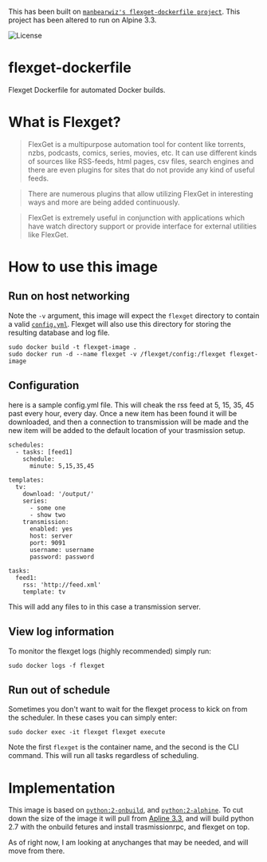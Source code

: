 This has been built on [`manbearwiz's flexget-dockerfile project`](https://github.com/manbearwiz/flexget-dockerfile).  This project has been altered to run on Alpine 3.3.


![License](http://img.shields.io/badge/license-MIT-blue.svg?style=flat-square)
# flexget-dockerfile

Flexget Dockerfile for automated Docker builds.


# What is Flexget?

>FlexGet is a multipurpose automation tool for content like torrents, nzbs, podcasts, comics, series, movies, etc. It can use different kinds of sources like RSS-feeds, html pages, csv files, search engines and there are even plugins for sites that do not provide any kind of useful feeds.

>There are numerous plugins that allow utilizing FlexGet in interesting ways and more are being added continuously.

>FlexGet is extremely useful in conjunction with applications which have watch directory support or provide interface for external utilities like FlexGet.

# How to use this image

## Run on host networking

Note the `-v` argument, this image will expect the `flexget` directory to contain a valid [`config.yml`](http://flexget.com/wiki/Cookbook). Flexget will also use this directory for storing the resulting database and log file. 

```
sudo docker build -t flexget-image .
sudo docker run -d --name flexget -v /flexget/config:/flexget flexget-image
```

## Configuration

here is a sample config.yml file.  This will cheak the rss feed at 5, 15, 35, 45 past every hour, every day. Once a new item has been found it will be downloaded, and then a connection to transmission will be made and the new item will be added to the default location of your trasmission setup.

```
schedules:
  - tasks: [feed1]
    schedule:
      minute: 5,15,35,45

templates:
  tv:
    download: '/output/'
    series:
      - some one
	  - show two
    transmission:
      enabled: yes
      host: server
      port: 9091
      username: username
      password: password

tasks:
  feed1:
    rss: 'http://feed.xml'
    template: tv

```

This will add any files to in this case a transmission server.


## View log information

To monitor the flexget logs (highly recommended) simply run:

```
sudo docker logs -f flexget
```

## Run out of schedule

Sometimes you don't want to wait for the flexget process to kick on from the scheduler. In these cases you can simply enter:

```
sudo docker exec -it flexget flexget execute
```

Note the first `flexget` is the container name, and the second is the CLI command. This will run all tasks regardless of scheduling.

# Implementation

This image is based on [`python:2-onbuild`](https://registry.hub.docker.com/_/python/), and  [`python:2-alphine`](https://registry.hub.docker.com/_/python/).  To cut down the size of the image it will pull from [Apline 3.3](https://hub.docker.com/_/alpine/), and will build python 2.7 with the onbuild fetures and install trasmissionrpc, and flexget on top.

As of right now, I am looking at anychanges that may be needed, and will move from there.
